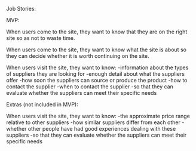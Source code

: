 Job Stories:

MVP:

When users come to the site, they want to know that they are on the right site so as not to waste time.

When users come to the site, they want to know what the site is about so they can decide whether it is worth continuing on the site.

When users visit the site, they want to know:
-information about the types of suppliers they are looking for
-enough detail about what the suppliers offer
-how soon the suppliers can source or produce the product
-how to contact the supplier
-when to contact the supplier
-so that they can evaluate whether the suppliers can meet their specific needs

Extras (not included in MVP):

When users visit the site, they want to know:
-the approximate price range relative to other suppliers
-how similar suppliers differ from each other
-whether other people have had good experiences dealing with these suppliers
-so that they can evaluate whether the suppliers can meet their specific needs
